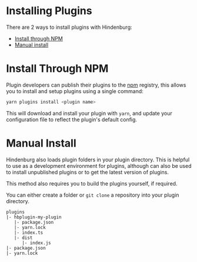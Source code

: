 # Installing Plugins
There are 2 ways to install plugins with Hindenburg:
* [Install through NPM](#install-through-npm)
* [Manual install](#manual-install)

# Install Through NPM
Plugin developers can publish their plugins to the [npm](https://npmjs.com) registry,
this allows you to install and setup plugins using a single command:

```sh
yarn plugins install <plugin name>
```

This will download and install your plugin with `yarn`, and update your configuration
file to reflect the plugin's default config.

# Manual Install
Hindenburg also loads plugin folders in your plugin directory. This is helpful
to use as a development environment for plugins, although can also be used to
install unpublished plugins or to get the latest version of plugins.

This method also requires you to build the plugins yourself, if required.

You can either create a folder or `git clone` a repository into your plugin
directory.

```
plugins
|- hbplugin-my-plugin
   |- package.json
   |- yarn.lock
   |- index.ts
   |- dist
      |- index.js
|- package.json
|- yarn.lock
```